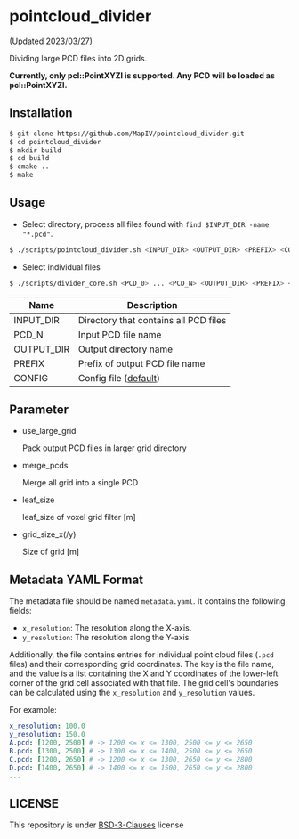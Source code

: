 # pointcloud_divider

(Updated 2023/03/27)

Dividing large PCD files into 2D grids.

**Currently, only pcl::PointXYZI is supported. Any PCD will be loaded as pcl::PointXYZI.**

## Installation

```bash
$ git clone https://github.com/MapIV/pointcloud_divider.git
$ cd pointcloud_divider
$ mkdir build
$ cd build
$ cmake ..
$ make
```

## Usage

  * Select directory, process all files found with `find $INPUT_DIR -name "*.pcd"`.

  ```bash
  $ ./scripts/pointcloud_divider.sh <INPUT_DIR> <OUTPUT_DIR> <PREFIX> <CONFIG>
  ```

  * Select individual files

  ```bash
  $ ./scripts/divider_core.sh <PCD_0> ... <PCD_N> <OUTPUT_DIR> <PREFIX> <CONFIG>
  ```

  | Name       | Description                                  |
  | -------    | -------------------------                    |
  | INPUT_DIR  | Directory that contains all PCD files        |
  | PCD_N      | Input PCD file name                          |
  | OUTPUT_DIR | Output directory name                        |
  | PREFIX     | Prefix of output PCD file name               |
  | CONFIG     | Config file ([default](config/default.yaml)) |

## Parameter

  * use_large_grid

    Pack output PCD files in larger grid directory

  * merge_pcds

    Merge all grid into a single PCD

  * leaf_size

    leaf_size of voxel grid filter [m]

  * grid_size_x(/y)

    Size of grid [m]

## Metadata YAML Format

The metadata file should be named `metadata.yaml`. It contains the following fields:

- `x_resolution`: The resolution along the X-axis.
- `y_resolution`: The resolution along the Y-axis.

Additionally, the file contains entries for individual point cloud files (`.pcd` files) and their corresponding grid coordinates. The key is the file name, and the value is a list containing the X and Y coordinates of the lower-left corner of the grid cell associated with that file. The grid cell's boundaries can be calculated using the `x_resolution` and `y_resolution` values.

For example:

```yaml
x_resolution: 100.0
y_resolution: 150.0
A.pcd: [1200, 2500] # -> 1200 <= x <= 1300, 2500 <= y <= 2650
B.pcd: [1300, 2500] # -> 1300 <= x <= 1400, 2500 <= y <= 2650
C.pcd: [1200, 2650] # -> 1200 <= x <= 1300, 2650 <= y <= 2800
D.pcd: [1400, 2650] # -> 1400 <= x <= 1500, 2650 <= y <= 2800
...
```

## LICENSE

This repository is under [BSD-3-Clauses](LICENSE) license
